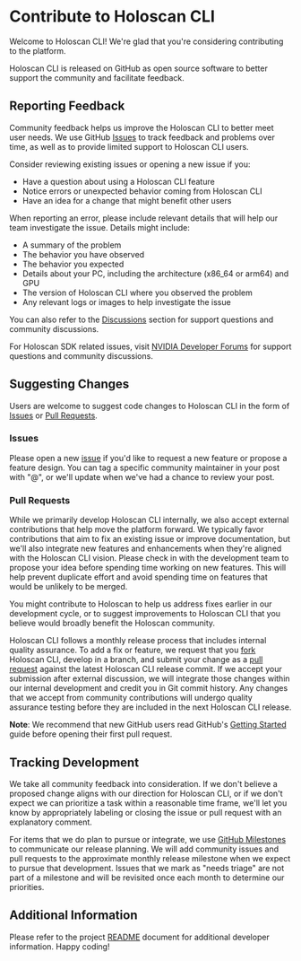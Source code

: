 # Contribute to Holoscan CLI

Welcome to Holoscan CLI! We're glad that you're considering contributing to the platform.

Holoscan CLI is released on GitHub as open source software to better support the community and facilitate feedback.

## Reporting Feedback

Community feedback helps us improve the Holoscan CLI to better meet user needs. We use GitHub [Issues](https://github.com/nvidia-holoscan/holoscan-cli/issues) to track feedback and problems over time, as well as to provide
limited support to Holoscan CLI users.

Consider reviewing existing issues or opening a new issue if you:

- Have a question about using a Holoscan CLI feature
- Notice errors or unexpected behavior coming from Holoscan CLI
- Have an idea for a change that might benefit other users

When reporting an error, please include relevant details that will help our team investigate the issue. Details might include:

- A summary of the problem
- The behavior you have observed
- The behavior you expected
- Details about your PC, including the architecture (x86_64 or arm64) and GPU
- The version of Holoscan CLI where you observed the problem
- Any relevant logs or images to help investigate the issue

You can also refer to the [Discussions](https://github.com/nvidia-holoscan/holoscan-cli/discussions) section for support questions and community discussions.

For Holoscan SDK related issues, visit [NVIDIA Developer Forums](https://forums.developer.nvidia.com/c/healthcare/holoscan-sdk/) for support questions and community discussions.

## Suggesting Changes

Users are welcome to suggest code changes to Holoscan CLI in the form of [Issues](https://github.com/nvidia-holoscan/holoscan-cli/issues) or [Pull Requests](https://github.com/nvidia-holoscan/holoscan-cli/pulls).

### Issues

Please open a new [issue](https://github.com/nvidia-holoscan/holoscan-cli/issues) if you'd like to request a new feature
or propose a feature design. You can tag a specific community maintainer in your post with "@", or we'll update
when we've had a chance to review your post.

### Pull Requests

While we primarily develop Holoscan CLI internally, we also accept external contributions that help move the platform
forward. We typically favor contributions that aim to fix an existing issue or improve documentation, but we'll also integrate new features
and enhancements when they're aligned with the Holoscan CLI vision. Please check in with the development team to propose your idea before spending time working on new features. This will help prevent duplicate effort and avoid spending time on features that would be unlikely to be merged.

You might contribute to Holoscan to help us address fixes earlier in our development cycle, or to suggest improvements to Holoscan CLI that you believe would broadly benefit the Holoscan community.

Holoscan CLI follows a monthly release process that includes internal quality assurance. To add a fix or feature,
we request that you [fork](https://docs.github.com/en/pull-requests/collaborating-with-pull-requests/working-with-forks/fork-a-repo) Holoscan CLI, develop in a branch, and submit your change as a [pull request](https://docs.github.com/en/pull-requests/collaborating-with-pull-requests/proposing-changes-to-your-work-with-pull-requests/creating-a-pull-request) against the latest Holoscan CLI release commit. If we accept your submission after external discussion, we will integrate those changes within our internal development and credit you in Git commit history. Any changes that we accept from community contributions will undergo quality assurance testing before they are included in the next Holoscan CLI release.

**Note**: We recommend that new GitHub users read GitHub's [Getting Started](https://docs.github.com/en/get-started/start-your-journey) guide before opening their first pull request.

## Tracking Development

We take all community feedback into consideration. If we don't believe a proposed change aligns with our direction for Holoscan CLI, or if we don't expect we can prioritize a task within a reasonable time frame, we'll let you know by appropriately labeling or closing the issue or pull request with an explanatory comment.

For items that we do plan to pursue or integrate, we use
[GitHub Milestones](https://github.com/nvidia-holoscan/holoscan-cli/milestones)
to communicate our release planning. We will add community issues and pull requests to the approximate monthly release
milestone when we expect to pursue that development. Issues that we mark as "needs triage" are not part of a milestone
and will be revisited once each month to determine our priorities.

## Additional Information

Please refer to the project [README](/README.md) document for additional developer information. Happy coding!
